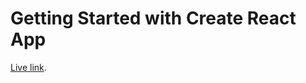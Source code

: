# Getting Started with Create React App

[Live link](https://fluffy-baklava-6a227b.netlify.app/).


